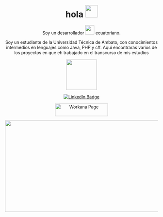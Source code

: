 <h1 align="center">hola <img src="https://media.giphy.com/media/hvRJCLFzcasrR4ia7z/giphy.gif" width="40"></h1>
<p align="center"> Soy un desarrollador <img src="https://media.giphy.com/media/WUlplcMpOCEmTGBtBW/giphy.gif" width="30"> ecuatoriano.</p>
<p align="center">Soy un estudiante de la Universidad Técnica de Ambato, con conocimientos intermedios en lenguajes como Java, PHP y c#.
Aqui encontraras varios de los proyectos en que eh trabajado en el transcurso de mis estudios</p>
<p align="center"><img src="https://media.giphy.com/media/M9gbBd9nbDrOTu1Mqx/giphy.gif" width="100"/></p>
<p align="center">
<a href="https://www.linkedin.com/in/alexander-javier-flores-pusil-50a60b246/"><img src="https://img.shields.io/badge/LinkedIn-blue?style=for-the-badge&logo=linkedin&logoColor=white" alt="LinkedIn Badge"></a>
</p>
<p align="center">
<a href="https://www.workana.com/freelancer/7bc19d28330e9c7d891cdb7261cb5a6d" target="_blank"><img src="https://wkncdn.com/newx/assets/build/img/logos/free_logo_es_AR.8133630bc.svg" alt="Workana Page" height="41" width="174"></a>
</p>
<p align="center"><img src="https://colaborativo.net/wp-content/uploads/2018/08/NimbleSomeElkhound-size_restricted.gif" width="600" height="300"  /></p>

<p align="center"><img src="https://komarev.com/ghpvc/?username=kakbar&style=flat-square&color=blue" alt=""></p>

